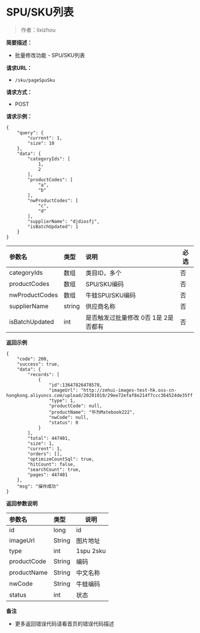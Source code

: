 # SPU/SKU列表

> 作者：lixizhou

**简要描述：** 

- 批量修改功能 - SPU/SKU列表

**请求URL：** 
- `/sku/pageSpuSku`
  
**请求方式：**
- POST 

**请求示例：** 
```
{
    "query": {
        "current": 1,
        "size": 10
    },
    "data": {
        "categoryIds": [
            1,
            2
        ],
        "productCodes": [
            "a",
            "b"
        ],
        "nwProductCodes": [
            "c",
            "d"
        ],
        "supplierName": "djdiosfj",
		"isBatchUpdated": 1
    }
}
```

|参数名|类型|说明|必选|
|:----    |:---|:----- |-----   |
|categoryIds |数组   |类目ID，多个|否|
|productCodes |数组   |SPU/SKU编码|否|
|nwProductCodes |数组   |牛蛙SPU/SKU编码|否|
|supplierName |string   |供应商名称|否|
|isBatchUpdated |int   |是否触发过批量修改 0否 1是 2是否都有|否|

 **返回示例**
``` 
{
    "code": 200,
    "success": true,
    "data": {
        "records": [
            {
				"id":13647826478578,
                "imageUrl": "http://zehui-images-test-hk.oss-cn-hongkong.aliyuncs.com/upload/20201019/29ee72efaf8e214f7ccc364524de35ff.png",
                "type": 1,
                "productCode": null,
                "productName": "华为Matebook222",
                "nwCode": null,
                "status": 0
            }
        ],
        "total": 447401,
        "size": 1,
        "current": 1,
        "orders": [],
        "optimizeCountSql": true,
        "hitCount": false,
        "searchCount": true,
        "pages": 447401
    },
    "msg": "操作成功"
}
```
 **返回参数说明** 

|参数名|类型|说明|
|:-----  |:-----|-----|
|id |long   |id|
|imageUrl |String   |图片地址|
|type |int   |1spu 2sku|
|productCode |String   |编码|
|productName |String   |中文名称|
|nwCode |String   |牛蛙编码|
|status |int   |状态|

 **备注** 

- 更多返回错误代码请看首页的错误代码描述